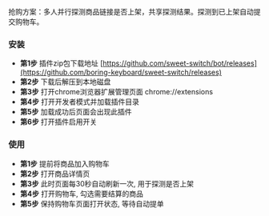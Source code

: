 抢购方案：多人并行探测商品链接是否上架，共享探测结果。探测到已上架自动提交购物车。

### 安装

- **第1步** 插件zip包下载地址 [https://github.com/sweet-switch/bot/releases](https://github.com/boring-keyboard/sweet-switch/releases)
- **第2步** 下载后解压到本地磁盘
- **第3步** 打开chrome浏览器扩展管理页面 chrome://extensions
- **第4步** 打开开发者模式并加载插件目录
- **第5步** 加载成功后页面会出现此插件
- **第6步** 打开插件启用开关

### 使用

- **第1步** 提前将商品加入购物车
- **第2步** 打开商品详情页
- **第3步** 此时页面每30秒自动刷新一次, 用于探测是否上架
- **第4步** 打开购物车, 勾选需要结算的商品
- **第5步** 保持购物车页面打开状态, 等待自动提单
